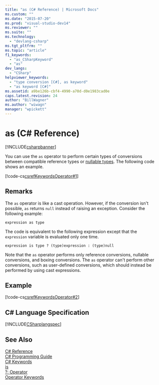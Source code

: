 ```yaml
---
title: "as (C# Reference) | Microsoft Docs"
ms.custom: ""
ms.date: "2015-07-20"
ms.prod: "visual-studio-dev14"
ms.reviewer: ""
ms.suite: ""
ms.technology: 
  - "devlang-csharp"
ms.tgt_pltfrm: ""
ms.topic: "article"
f1_keywords: 
  - "as_CSharpKeyword"
  - "as"
dev_langs: 
  - "CSharp"
helpviewer_keywords: 
  - "type conversion [C#], as keyword"
  - "as keyword [C#]"
ms.assetid: a9be126b-cbf4-4990-a70d-d0e1983cad0e
caps.latest.revision: 24
author: "BillWagner"
ms.author: "wiwagn"
manager: "wpickett"
---
```

# as (C# Reference)
[!INCLUDE[csharpbanner](../../../csharp/includes/csharpbanner.md)]

You can use the `as` operator to perform certain types of conversions between compatible reference types or [nullable types](../../../csharp/programming-guide/nullable-types/index.md). The following code shows an example.  
  
 [!code-cs[csrefKeywordsOperator#1](../../../csharp/language-reference/keywords/codesnippet/csharp/csrefKeywordsOperator/csrefKeywordsOperators.cs#1)]  
  
## Remarks  
 The `as` operator is like a cast operation. However, if the conversion isn't possible, `as` returns `null` instead of raising an exception. Consider the following example:  
  
```  
expression as type  
```  
  
 The code is equivalent to the following expression except that the `expression` variable is evaluated only one time.  
  
```  
expression is type ? (type)expression : (type)null  
```  
  
 Note that the `as` operator performs only reference conversions, nullable conversions, and boxing conversions. The `as` operator can't perform other conversions, such as user-defined conversions, which should instead be performed by using cast expressions.  
  
## Example  
 [!code-cs[csrefKeywordsOperator#2](../../../csharp/language-reference/keywords/codesnippet/csharp/csrefKeywordsOperator/csrefKeywordsOperators.cs#2)]  
  
## C# Language Specification  
 [!INCLUDE[CSharplangspec](../../../csharp/language-reference/keywords/includes/csharplangspec-md.md)]  
  
## See Also  
 [C# Reference](../../../csharp/language-reference/index.md)   
 [C# Programming Guide](../../../csharp/programming-guide/index.md)   
 [C# Keywords](../../../csharp/language-reference/keywords/index.md)   
 [is](../../../csharp/language-reference/keywords/is.md)   
 [?: Operator](../../../csharp/language-reference/operators/conditional-operator.md)   
 [Operator Keywords](../../../csharp/language-reference/keywords/operator-keywords.md)